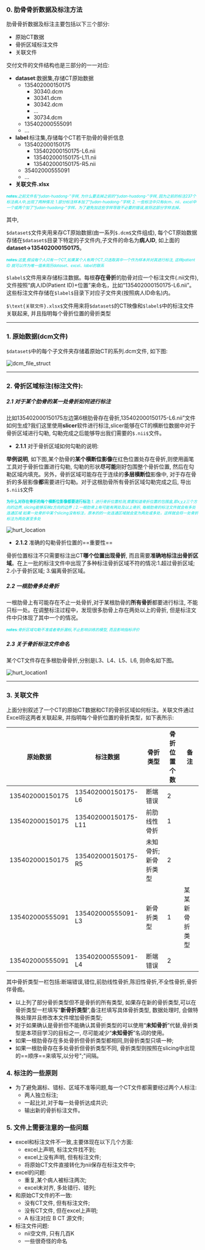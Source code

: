 ### 0. 肋骨骨折数据及标注方法
肋骨骨折数据及标注主要包括以下三个部分:
- 原始CT数据
- 骨折区域标注文件
- 关联文件

交付文件的文件结构也是三部分的一一对应:

- **dataset**:数据集,存储CT原始数据 
  - 135402000150175
    - 30340.dcm
    - 30341.dcm
    - 30342.dcm
    - ...
    - 30734.dcm
  - 135402000555091
  - ...
- **label**:标注集,存储每个CT若干肋骨的骨折信息
  - 135402000150175
    - 135402000150175-L6.nii
    - 135402000150175-L11.nii
    - 135402000150175-R5.nii
  - 35402000555091
  - ...
- **关联文件.xlsx**

<font size="1" color="#00dddd">**notes**:*之前文件名“fudan-huadong-”字样, 为什么要去掉之前的“fudan-huadong-”字样, 因为之前的标注237个标注病人中,出现了两种情况: 1.部分标注样本加了“fudan-huadong-”字样; 2. 一些标注中只有dcm、nii、excel中一个或两个加了“fudan-huadong-”字样。为了避免加这些字样导致不必要的错误,故将这部分字样去掉。*</font>

其中, 

`$dataset$`文件夹用来存CT原始数据(由一系列`$.dcm$`文件组成), 每个CT原始数据存储在`$dataset$`目录下特定的子文件内,子文件的命名为**病人ID**, 如上面的**dataset->135402000150175**。

<font size="1" color="#00dddd">**notes**:*这里,假设每个人只有一个CT,如果某个人有两个CT,只选取其中一个作为样本并对其进行标注, 这样patient ID 就可以作为唯一值来简历dataset、excel、label的联系*</font>

`$label$`文件用来存储标注数据。每根**存在骨折**的肋骨对应一个标注文件(.nii文件), 文件按照“病人ID(Patient ID)+位置”来命名，比如“135402000150175-L6.nii”。这些标注文件存储在`$label$`目录下对应子文件夹(按照病人ID命名)内。

`$\text{关联文件}.xlsx$`文件用来将`$dataset$`的CT映像和`$label$`中的标注文件关联起来, 并且指明每个骨折位置的骨折类型

---

### 1. 原始数据(dcm文件)

`$dataset$`中的每个子文件夹存储着原始CT的系列.dcm文件, 如下图:

![dcm_file_struct](../.github/dcm_file_struct.png)

---

### 2. 骨折区域标注(标注文件):

##### 2.1 对于某个肋骨的某一处骨折如何进行标注

比如135402000150175左边第6根肋骨存在骨折,135402000150175-L6.nii”文件如何生成?我们这里使用**slicer**软件进行标注,slicer能够在CT的横断位数据中对于骨折区域进行勾勒, 勾勒完成之后能够导出我们需要的`$.nii$`文件。

- **2.1.1** 对于骨折区域如何勾勒的说明:

**举例说明**, 如下图,某个肋骨的**某个横断位影像**在红色位置处存在骨折,则使用画笔工具对于骨折位置进行勾勒, 勾勒的形状**尽可能**刚好包围整个骨折位置, 然后在勾勒区域内填充。另外，骨折区域可能存在于连续的**多层横断位**影像中, 对于存在骨折的多层影像**都**需要进行勾勒。对于这根肋骨所有骨折区域勾勒完成之后, 导出`$.nii$`文件
 
<font size="1" color="#00dddd">**为什么对存在骨折的每个横断位影像都要进行标注**:*1. 进行骨折位置检测,需要知道骨折位置的包围盒,即x,y,z三个方向的边界, slicing能够反映z方向的边界；2.一根肋骨上有可能有两处及以上骨折, 每根肋骨的标注文件就会有多处连通区域 如果一处骨折中某个slicing没有标注，原本的的一处连通区域就会变为两处或多处，这样就会将一处骨折标注为两处甚至多处*</font>

![hurt_location](../.github/location_hurt0.png)


- **2.1.2** 准确的勾勒骨折位置的==重要性==
  
骨折位置标注不只需要标注出CT**哪个位置出现骨折**, 而且需要**准确地标注出骨折区域**。在上一批的标注文件中出现了多种标注骨折区域不符的情况:1.超过骨折区域; 2.小于骨折区域; 3.偏离骨折区域。

##### 2.2 一根肋骨多处骨折
一根肋骨上有可能存在不止一处骨折,对于某根肋骨的**所有骨折**都要进行标注, 不能只标一处。在调整标注过程中，发现很多肋骨上存在两处以上的骨折, 但是标注文件中只体现了其中一个的情况。

<font size="1" color="#00dddd">**notes**:*骨折区域勾勒不准或者骨折漏标,不止影响训练的模型, 而且影响指标评价*</font>

##### 2.3 关于骨折标注文件命名
某个CT文件存在多根肋骨骨折,分别是L3、L4、L5、L6, 则命名如下图。

![hurt_location1](../.github/location_hurt1.png)

---

### 3. 关联文件
上面分别叙述了一个CT的原始CT数据和CT的骨折区域如何标注。关联文件通过Excel将这两者关联起来, 并指明每个骨折位置的骨折类型，如下表所示:

原始数据 | 标注数据 | 骨折类型 | 骨折位置个数 | 备注
---|---|---|---|---
135402000150175 | 135402000150175-L6 | 断端错误 | 2 |
135402000150175 | 135402000150175-L11 | 前肋线性骨折 | 1 |
135402000150175 | 135402000150175-R5 | 未知骨折;新骨折类型 | 2 |
135402000555091 | 135402000555091-L3 | 新骨折类型 | 1 |某某新骨折类型
135402000555091 | 135402000555091-L4 | 断端错误 | 2 |

其中骨折类型一栏包括:断端错误,错位,前肋线性骨折,陈旧性骨折,不全性骨折,骨折伴骨痂。
- 以上列了部分骨折类型但不是骨折的所有类型, 如果存在新的骨折类型,可以在骨折类型一栏填写“**新骨折类型**”,备注栏填写具体骨折类型, 数据处理时, 会做特殊处理并且修改本文件增加骨折类型;
- 对于如果确认是骨折但不能确认其骨折类型的可以使用“**未知骨折**”代替,骨折类型是本项目学习的目标之一, 尽可能减少“**未知骨折**”名词的使用。
- 如果一根肋骨存在多处骨折但骨折类型都相同,则骨折类型只填一种;
- 如果一根肋骨存在多处骨折但骨折类型不同, 骨折类型则按照在slicing中出现的==顺序==来填写,以分号";"间隔。

### 4. 标注的一些原则
- 为了避免漏标、错标、区域不准等问题,每一个CT文件都需要经过两个人标注:
  - 两人独立标注;
  - 一起比对,对于每一处骨折达成共识;
  - 输出新的骨折标注文件。

### 5. 文件上需要注意的一些问题
- excel和标注文件不一致,主要体现在以下几个方面:
  - excel上声明, 标注文件找不到;
  - excel上没有声明, 但有标注文件;
  - 将原始CT文件直接转化为nii保存在标注文件中;
- excel的问题:
  - 重复,某个病人被标注两次;
  - excel未对齐, 多处错行、错列;
- 和原始CT文件的不一致:
  - 没有CT文件, 但有标注文件;
  - 没有CT文件, 但在excel上声明;
  - A 标注对应 B CT 源文件;
- 标注文件问题:
  - nii空文件, 只有几百K
  - 一些很奇怪的命名
 


